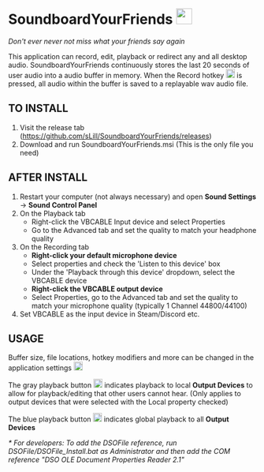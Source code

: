 # SoundboardYourFriends <img src="https://i.imgur.com/8FQAhfR.png" width="32"/> 
<i>Don't ever never not miss what your friends say again</i>

This application can record, edit, playback or redirect any and all desktop audio. SoundboardYourFriends continuously stores the last 20 seconds of user audio into a audio buffer in memory. When the Record hotkey <img src="https://i.imgur.com/clb0yUN.png" width="18"/> is pressed, all audio within the buffer is saved to a replayable wav audio file. <br/>

<h2>TO INSTALL</h2>

1. Visit the release tab (https://github.com/sLill/SoundboardYourFriends/releases)
2. Download and run SoundboardYourFriends.msi (This is the only file you need)

<h2>AFTER INSTALL</h2>

1. Restart your computer (not always necessary) and open <b>Sound Settings</b> &#8594; <b>Sound Control Panel</b>
3. On the Playback tab
	- Right-click the VBCABLE Input device and select Properties
	- Go to the Advanced tab and set the quality to match your headphone quality
4. On the Recording tab
	- <b>Right-click your default microphone device</b> 
	- Select properties and check the 'Listen to this device' box
	- Under the 'Playback through this device' dropdown, select the VBCABLE device 
	- <b>Right-click the VBCABLE output device</b>
	- Select Properties, go to the Advanced tab and set the quality to match your microphone quality (typically 1 Channel 44800/44100)
5. Set VBCABLE as the input device in Steam/Discord etc.

<h2>USAGE</h2>

Buffer size, file locations, hotkey modifiers and more can be changed in the application settings <img src="https://i.imgur.com/xFbGoPV.png" width="18"/>

The gray playback button <img src="https://i.imgur.com/MNAFpTI.png" width="18"/> indicates playback to local <b>Output Devices</b> to allow for playback/editing that other users cannot hear. (Only applies to output devices that were selected with the Local property checked)

The blue playback button <img src="https://i.imgur.com/MXLZi1N.png" width="18"/> indicates global playback to all <b>Output Devices</b>

<i>* For developers: To add the DSOFile reference, run DSOFile/DSOFile_Install.bat as Administrator and then add the COM reference "DSO OLE Document Properties Reader 2.1"</i>
